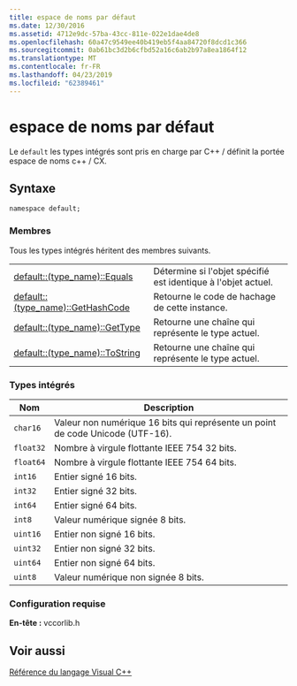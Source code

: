 ```yaml
---
title: espace de noms par défaut
ms.date: 12/30/2016
ms.assetid: 4712e9dc-57ba-43cc-811e-022e1dae4de8
ms.openlocfilehash: 60a47c9549ee40b419eb5f4aa84720f8dcd1c366
ms.sourcegitcommit: 0ab61bc3d2b6cfbd52a16c6ab2b97a8ea1864f12
ms.translationtype: MT
ms.contentlocale: fr-FR
ms.lasthandoff: 04/23/2019
ms.locfileid: "62389461"
---
```

# <a name="default-namespace"></a>espace de noms par défaut

Le `default` les types intégrés sont pris en charge par C++ / définit la portée espace de noms c++ / CX.

## <a name="syntax"></a>Syntaxe

```
namespace default;
```

### <a name="members"></a>Membres

Tous les types intégrés héritent des membres suivants.

|||
|-|-|
|[default::(type_name)::Equals](../cppcx/default-type-name-equals-method.md)|Détermine si l'objet spécifié est identique à l'objet actuel.|
|[default::(type_name)::GetHashCode](../cppcx/default-type-name-gethashcode-method.md)|Retourne le code de hachage de cette instance.|
|[default::(type_name)::GetType](../cppcx/default-type-name-gettype-method.md)|Retourne une chaîne qui représente le type actuel.|
|[default::(type_name)::ToString](../cppcx/default-type-name-tostring-method.md)|Retourne une chaîne qui représente le type actuel.|

### <a name="built-in-types"></a>Types intégrés

|Nom|Description|
|----------|-----------------|
|`char16`|Valeur non numérique 16 bits qui représente un point de code Unicode (UTF-16).|
|`float32`|Nombre à virgule flottante IEEE 754 32 bits.|
|`float64`|Nombre à virgule flottante IEEE 754 64 bits.|
|`int16`|Entier signé 16 bits.|
|`int32`|Entier signé 32 bits.|
|`int64`|Entier signé 64 bits.|
|`int8`|Valeur numérique signée 8 bits.|
|`uint16`|Entier non signé 16 bits.|
|`uint32`|Entier non signé 32 bits.|
|`uint64`|Entier non signé 64 bits.|
|`uint8`|Valeur numérique non signée 8 bits.|

### <a name="requirements"></a>Configuration requise

**En-tête :** vccorlib.h

## <a name="see-also"></a>Voir aussi

[Référence du langage Visual C++](../cppcx/visual-c-language-reference-c-cx.md)
